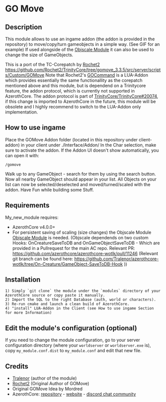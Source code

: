 # GO Move

## Description

This module allows to use an ingame addon (the addon is provided in the repository) to move/copy/turn gameobjects in a simple way. (See GIF for an example)
If used alongside of the [Objscale Module](https://github.com/Tralenor/mod-objscale) it can also be used to change the size of GameObjects.

This is a port of the TC-Corepatch by [Rochet2](https://github.com/Rochet2) https://github.com/Rochet2/TrinityCore/tree/gomove_3.3.5/src/server/scripts/Custom/GOMove
Note that Rochet2's [GOCommand](https://github.com/Rochet2/GOCommand) is a LUA-Addon which provides essentially the same functionallity as the corepatch mentioned above and this module, but is dependend on a Trinitycore feature, the addon protocol, which is currently not supported in AzerothCore.
The addon protocol is part of [TrinityCore/TrinityCore#20074](https://github.com/TrinityCore/TrinityCore/pull/20074), if this change is imported to AzerothCore in the future, this module will be obsolete and I highly recommend to switch to the LUA-Addon only implementation.

## How to use ingame

Place the GOMove Addon folder (located in this repository under client-addon) in your client under ./Interface/Addon/
In the Char selection, make sure to activate the addon. 
If the Addon UI doesn't show automatically, you can open it with: 

```
/gomove
```

Walk up to any GameObject - search for them by using the search button. Now all nearby GameObject should appear in your list.
All Objects on your list can now be selected/deselected and moved/turned/scaled with the addon.
Have Fun while building some Stuff. 




## Requirements

My_new_module requires:

- AzerothCore v4.0.0+
- For persistent saving of scaling (size changes) the Objscale Module [Objscale Module](https://github.com/Tralenor/mod-objscale) is needed. (Objscale dependends on two custom Hooks: OnCreatureSaveToDB and OnGameObjectSaveToDB - Which are provided in a Pullrequest for the main AC repo. Relevant PR: https://github.com/azerothcore/azerothcore-wotlk/pull/11246 (Relevant git branch can be found here: https://github.com/Tralenor/azerothcore-wotlk/tree/On-Creature/GameObject-SaveToDB-Hook ))


## Installation

```
1) Simply `git clone` the module under the `modules` directory of your AzerothCore source or copy paste it manually.
2) Import the SQL to the right Database (auth, world or characters).
3) Re-run cmake and launch a clean build of AzerothCore.
4) "install" LUA-Addon in the Client (see How to use ingame Section for more Information)
```

## Edit the module's configuration (optional)

If you need to change the module configuration, go to your server configuration directory (where your `worldserver` or `worldserver.exe` is), copy `my_module.conf.dist` to `my_module.conf` and edit that new file.


## Credits

* [Tralenor](https://github.com/Tralenor) (author of the module)
* [Rochet2](https://github.com/Rochet2) (Original Author of GOMove)
* Original GOMove Idea by Mordred
* AzerothCore: [repository](https://github.com/azerothcore) - [website](http://azerothcore.org/) - [discord chat community](https://discord.gg/PaqQRkd)
